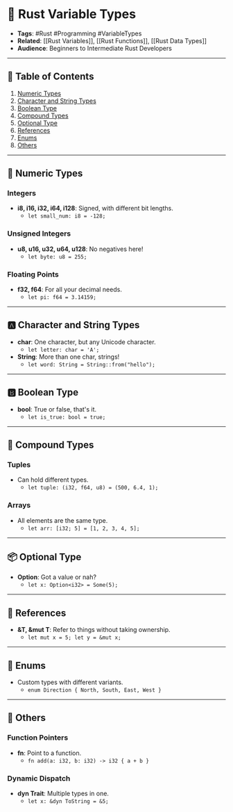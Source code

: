 # 🦀 Rust Variable Types

- **Tags**: #Rust #Programming #VariableTypes
- **Related**: [[Rust Variables]], [[Rust Functions]], [[Rust Data Types]]
- **Audience**: Beginners to Intermediate Rust Developers

---

## 📝 Table of Contents

1. [Numeric Types](https://chat.openai.com/c/ff5727ad-ade4-491a-84c9-283bef4dbbaf#%F0%9F%94%A2-numeric-types)
2. [Character and String Types](https://chat.openai.com/c/ff5727ad-ade4-491a-84c9-283bef4dbbaf#%F0%9F%85%B0%EF%B8%8F-character-and-string-types)
3. [Boolean Type](https://chat.openai.com/c/ff5727ad-ade4-491a-84c9-283bef4dbbaf#%F0%9F%85%B1%EF%B8%8F-boolean-type)
4. [Compound Types](https://chat.openai.com/c/ff5727ad-ade4-491a-84c9-283bef4dbbaf#%F0%9F%91%A5-compound-types)
5. [Optional Type](https://chat.openai.com/c/ff5727ad-ade4-491a-84c9-283bef4dbbaf#%F0%9F%93%A6-optional-type)
6. [References](https://chat.openai.com/c/ff5727ad-ade4-491a-84c9-283bef4dbbaf#%F0%9F%93%8E-references)
7. [Enums](https://chat.openai.com/c/ff5727ad-ade4-491a-84c9-283bef4dbbaf#%F0%9F%93%84-enums)
8. [Others](https://chat.openai.com/c/ff5727ad-ade4-491a-84c9-283bef4dbbaf#%F0%9F%91%BE-others)

---

## 🔢 Numeric Types

### Integers

- **i8, i16, i32, i64, i128**: Signed, with different bit lengths.
    - `let small_num: i8 = -128;`

### Unsigned Integers

- **u8, u16, u32, u64, u128**: No negatives here!
    - `let byte: u8 = 255;`

### Floating Points

- **f32, f64**: For all your decimal needs.
    - `let pi: f64 = 3.14159;`

---

## 🅰️ Character and String Types

- **char**: One character, but any Unicode character.
    - `let letter: char = 'A';`
- **String**: More than one char, strings!
    - `let word: String = String::from("hello");`

---

## 🅱️ Boolean Type

- **bool**: True or false, that's it.
    - `let is_true: bool = true;`

---

## 👥 Compound Types

### Tuples

- Can hold different types.
    - `let tuple: (i32, f64, u8) = (500, 6.4, 1);`

### Arrays

- All elements are the same type.
    - `let arr: [i32; 5] = [1, 2, 3, 4, 5];`

---

## 📦 Optional Type

- **Option<T>**: Got a value or nah?
    - `let x: Option<i32> = Some(5);`

---

## 📎 References

- **&T, &mut T**: Refer to things without taking ownership.
    - `let mut x = 5; let y = &mut x;`

---

## 📄 Enums

- Custom types with different variants.
    - `enum Direction { North, South, East, West }`

---

## 👾 Others

### Function Pointers

- **fn**: Point to a function.
    - `fn add(a: i32, b: i32) -> i32 { a + b }`

### Dynamic Dispatch

- **dyn Trait**: Multiple types in one.
    - `let x: &dyn ToString = &5;`